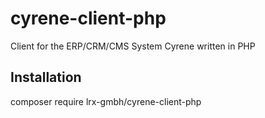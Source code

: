 # cyrene-client-php
Client for the ERP/CRM/CMS System Cyrene written in PHP

## Installation
composer require lrx-gmbh/cyrene-client-php
